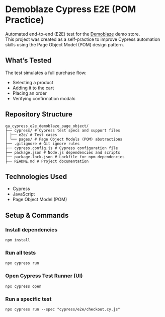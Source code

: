 # Demoblaze Cypress E2E (POM Practice)

Automated end-to-end (E2E) test for the [Demoblaze](https://www.demoblaze.com/) demo store.  
This project was created as a self-practice to improve Cypress automation skills using the Page Object Model (POM) design pattern.

## What’s Tested

The test simulates a full purchase flow:

- Selecting a product  
- Adding it to the cart  
- Placing an order  
- Verifying confirmation modalє

## Repository Structure
```
qa_cypress_e2e_demoblaze_page_object/
├── cypress/ # Cypress test specs and support files
│ ├── e2e/ # Test cases 
│ └── pages/ # Page Object Models (POM) abstractions
├── .gitignore # Git ignore rules
├── cypress.config.js # Cypress configuration file
├── package.json # Node.js dependencies and scripts
├── package-lock.json # Lockfile for npm dependencies
├── README.md # Project documentation
```

## Technologies Used

- Cypress  
- JavaScript  
- Page Object Model (POM)

## Setup & Commands

### Install dependencies  
`npm install`

### Run all tests  
`npx cypress run`

### Open Cypress Test Runner (UI)  
`npx cypress open`

### Run a specific test  
`npx cypress run --spec "cypress/e2e/checkout.cy.js"`
